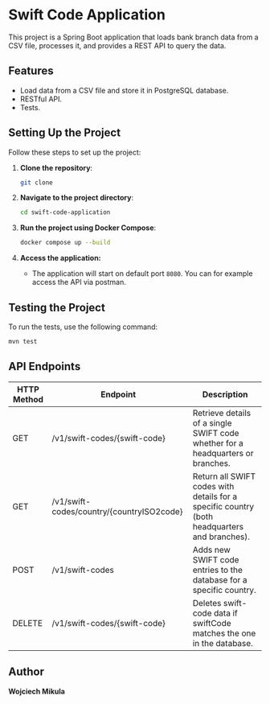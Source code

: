 # Swift Code Application

This project is a Spring Boot application that loads bank branch data from a CSV file, processes it, and provides a REST API to query the data.

## Features

- Load data from a CSV file and store it in PostgreSQL database.
- RESTful API.
- Tests.

## Setting Up the Project

Follow these steps to set up the project:

1. **Clone the repository**:

    ```bash
    git clone 
    ```
    
2. **Navigate to the project directory**:

    ```bash
    cd swift-code-application
    ```

3. **Run the project using Docker Compose**:
   
    ```bash
    docker compose up --build
    ```

4. **Access the application:**
   - The application will start on default port `8080`. You can for example access the API via postman.

## Testing the Project

To run the tests, use the following command:

```bash
mvn test
```

## API Endpoints
| HTTP Method | Endpoint | Description |
| --- | --- | --- |
| GET | /v1/swift-codes/{swift-code} | Retrieve details of a single SWIFT code whether for a headquarters or branches. |
| GET | /v1/swift-codes/country/{countryISO2code} | Return all SWIFT codes with details for a specific country (both headquarters and branches). |
| POST | /v1/swift-codes | Adds new SWIFT code entries to the database for a specific country. |
| DELETE | /v1/swift-codes/{swift-code} | Deletes swift-code data if swiftCode matches the one in the database. |

## Author
**Wojciech Mikula**
